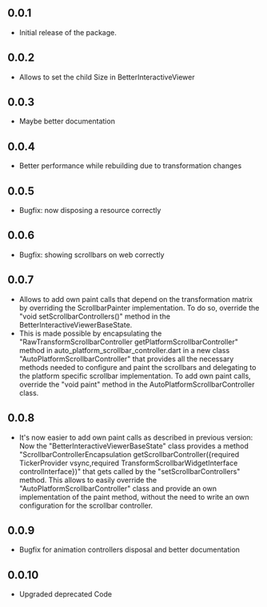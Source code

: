 ## 0.0.1

* Initial release of the package.

## 0.0.2

* Allows to set the child Size in BetterInteractiveViewer

## 0.0.3

* Maybe better documentation

## 0.0.4

* Better performance while rebuilding due to transformation changes

## 0.0.5

* Bugfix: now disposing a resource correctly

## 0.0.6

* Bugfix: showing scrollbars on web correctly

## 0.0.7

* Allows to add own paint calls that depend on the transformation matrix by overriding the ScrollbarPainter
  implementation. To do so, override the "void setScrollbarControllers()" method in the
  BetterInteractiveViewerBaseState.
* This is made possible by encapsulating the "RawTransformScrollbarController getPlatformScrollbarController" method in
  auto_platform_scrollbar_controller.dart in a new class "AutoPlatformScrollbarController" that provides all the
  necessary methods needed to configure and paint the scrollbars and delegating to the platform specific scrollbar
  implementation. To add own paint calls, override the "void paint" method in the AutoPlatformScrollbarController class.

## 0.0.8

* It's now easier to add own paint calls as described in previous version:
  Now the "BetterInteractiveViewerBaseState" class provides a method "ScrollbarControllerEncapsulation
  getScrollbarController({required TickerProvider vsync,required TransformScrollbarWidgetInterface controlInterface})"
  that gets called by the "setScrollbarControllers" method. This
  allows to easily override the "AutoPlatformScrollbarController" class and provide an own implementation of the paint
  method, without the need to write an own configuration for the scrollbar controller.

## 0.0.9

* Bugfix for animation controllers disposal and better documentation

## 0.0.10

* Upgraded deprecated Code